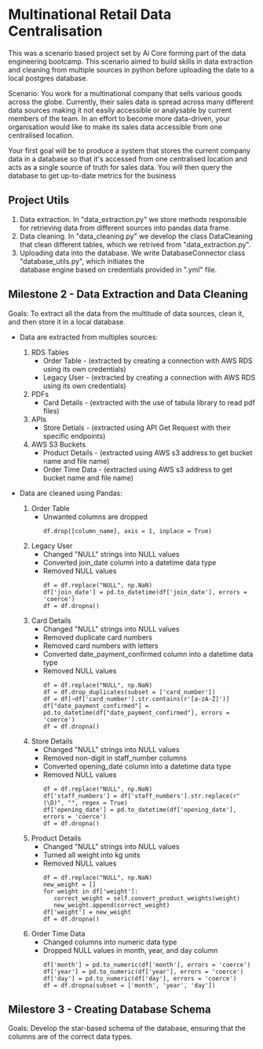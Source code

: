 # Multinational Retail Data Centralisation

This was a scenario based project set by Ai Core forming part of the data engineering bootcamp. This scenario aimed to build skills in data extraction and cleaning from multiple sources in python before uploading the date to a local postgres database.

Scenario: You work for a multinational company that sells various goods across the globe. Currently, their sales data is spread across many different data sources making it not easily accessible or analysable by current members of the team. In an effort to become more data-driven, your organisation would like to make its sales data accessible from one centralised location.

Your first goal will be to produce a system that stores the current company data in a database so that it's accessed from one centralised location and acts as a single source of truth for sales data. You will then query the database to get up-to-date metrics for the business


## Project Utils
  1. Data extraction. In "data_extraction.py" we store methods responsible for retrieving data from different sources         into pandas data frame.
  2. Data cleaning. In "data_cleaning.py" we develop the class DataCleaning that clean different tables, which we 
     retrived from "data_extraction.py".
  3. Uploading data into the database. We write DatabaseConnector class "database_utils.py", which initiates the       
     database engine based on credentials provided in ".yml" file.


## Milestone 2 - Data Extraction and Data Cleaning
Goals: To extract all the data from the multitude of data sources, clean it, and then store it in a local database.
  
  - Data are extracted from multiples sources:
    1. RDS Tables
        - Order Table - (extracted by creating a connection with AWS RDS using its own credentials)
        - Legacy User - (extracted by creating a connection with AWS RDS using its own credentials)
    2. PDFs
        - Card Details - (extracted with the use of tabula library to read pdf files)
    3. APIs
        - Store Detials - (extracted using API Get Request with their specific endpoints)
    4. AWS S3 Buckets
        - Product Details - (extracted using AWS s3 address to get bucket name and file name)
        - Order Time Data - (extracted using AWS s3 address to get bucket name and file name)
            
  - Data are cleaned using Pandas:
    1. Order Table
       - Unwanted columns are dropped
         ```
         df.drop([column_name], axis = 1, inplace = True)
         ```
    2. Legacy User
       - Changed "NULL" strings into NULL values
       - Converted join_date column into a datetime data type
       - Removed NULL values
         ```
         df = df.replace("NULL", np.NaN)
         df['join_date'] = pd.to_datetime(df['join_date'], errors = 'coerce')
         df = df.dropna()
         ```
    3. Card Details
       - Changed "NULL" strings into NULL values
       - Removed duplicate card numbers
       - Removed card numbers with letters
       - Converted date_payment_confirmed column into a datetime data type
       - Removed NULL values
         ```
         df = df.replace("NULL", np.NaN)
         df = df.drop_duplicates(subset = ['card_number'])
         df = df[~df['card_number'].str.contains(r'[a-zA-Z]')]
         df["date_payment_confirmed"] = pd.to_datetime(df["date_payment_confirmed"], errors = 'coerce')
         df = df.dropna()
         ```
    4. Store Details
       - Changed "NULL" strings into NULL values
       - Removed non-digit in staff_number columns
       - Converted opening_date column into a datetime data type
       - Removed NULL values
         ```
         df = df.replace("NULL", np.NaN)
         df['staff_numbers'] = df['staff_numbers'].str.replace(r"(\D)", "", regex = True)
         df['opening_date'] = pd.to_datetime(df['opening_date'], errors = 'coerce')
         df = df.dropna()
         ```
    5. Product Details
       - Changed "NULL" strings into NULL values
       - Turned all weight into kg units
       - Removed NULL values
         ```
         df = df.replace("NULL", np.NaN)
         new_weight = []
         for weight in df['weight']:
            correct_weight = self.convert_product_weights(weight)
            new_weight.append(correct_weight)
         df['weight'] = new_weight
         df = df.dropna()
         ```
    6. Order Time Data
       - Changed columns into numeric data type
       - Dropped NULL values in month, year, and day column
         ```
         df['month'] = pd.to_numeric(df['month'], errors = 'coerce')
         df['year'] = pd.to_numeric(df['year'], errors = 'coerce')
         df['day'] = pd.to_numeric(df['day'], errors = 'coerce')
         df = df.dropna(subset = ['month', 'year', 'day'])
         ```


## Milestore 3 - Creating Database Schema
Goals: Develop the star-based schema of the database, ensuring that the columns are of the correct data types.

